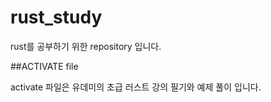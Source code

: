# rust_study

rust를 공부하기 위한 repository 입니다.

##ACTIVATE file

activate 파일은 유데미의 초급 러스트 강의 필기와 예제 풀이 입니다.
